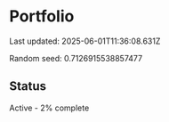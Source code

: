# Portfolio

Last updated: 2025-06-01T11:36:08.631Z

Random seed: 0.7126915538857477

## Status

Active - 2% complete